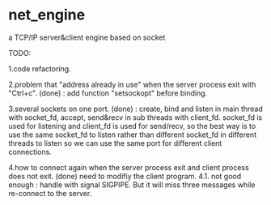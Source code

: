 # net_engine
a TCP/IP server&amp;client engine based on socket

TODO:

1.code refactoring.

2.problem that "address already in use" when the server process exit with "Ctrl+c".
    (done) : add function "setsockopt" before binding.

3.several sockets on one port.
    (done) : create, bind and listen in main thread with socket_fd, accept, send&recv in sub threads with client_fd.
    socket_fd is used for listening and client_fd is used for send/recv, so the best way is to use the same socket_fd to listen rather than different socket_fd in different threads to listen so we can use the same port for different client connections.

4.how to connect again when the server process exit and client process does not exit.
    (done) need to modifiy the client program. 
    4.1. not good enough : handle with signal SIGPIPE. But it will miss three messages while re-connect to the server.
